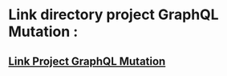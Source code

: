 # Link directory project GraphQL Mutation :

## [Link Project GraphQL Mutation](../../23_Understanding%20GraphQL%20Query/praktikum)
